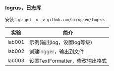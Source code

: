 ### logrus，日志库
安装：`go get -u -v github.com/sirupsen/logrus`

|实验|简介|
|---|---|
|lab001|示例(输出log，设置log等级)|
|lab002|创建logger，输出到文件|
|lab003|设置TextFormatter，修改输出格式|